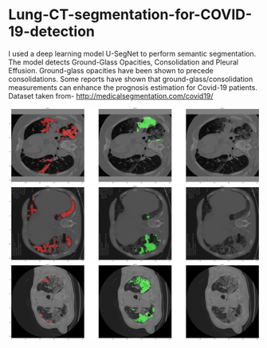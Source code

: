 # Lung-CT-segmentation-for-COVID-19-detection
I used a deep learning model U-SegNet to perform semantic segmentation. The model detects Ground-Glass Opacities, Consolidation and Pleural Effusion. Ground-glass opacities have been shown to precede consolidations. Some reports have shown that ground-glass/consolidation measurements can enhance the prognosis estimation for Covid-19 patients.
Dataset taken from- http://medicalsegmentation.com/covid19/

![alt text](https://github.com/viditjain99/DL-Lung-CT-segmentation-for-COVID-19-detection/blob/master/images/1.png)
![alt text](https://github.com/viditjain99/DL-Lung-CT-segmentation-for-COVID-19-detection/blob/master/images/2.png)
![alt text](https://github.com/viditjain99/DL-Lung-CT-segmentation-for-COVID-19-detection/blob/master/images/3.png)

